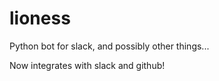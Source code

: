 # lioness
Python bot for slack, and possibly other things...

Now integrates with slack and github! 
